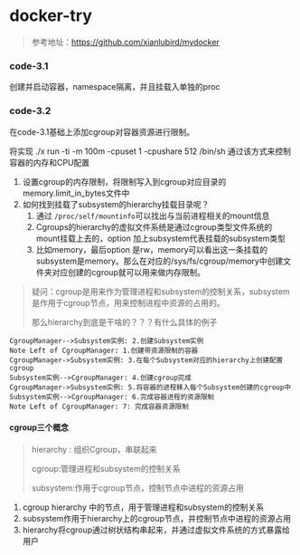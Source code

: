 # docker-try

> 参考地址：https://github.com/xianlubird/mydocker

### code-3.1

创建并启动容器，namespace隔离，并且挂载入单独的proc

### code-3.2
在code-3.1基础上添加cgroup对容器资源进行限制。

将实现 ./x run -ti -m 100m -cpuset 1 -cpushare 512 /bin/sh 通过该方式来控制容器的内存和CPU配置

1. 设置cgroup的内存限制，将限制写入到cgroup对应目录的memory.limit_in_bytes文件中
2. 如何找到挂载了subsystem的hierarchy挂载目录呢？
   1. 通过 `/proc/self/mountinfo`可以找出与当前进程相关的mount信息
   2. Cgroups的hierarchy的虚拟文件系统是通过cgroup类型文件系统的mount挂载上去的，option 加上subsystem代表挂载的subsystem类型
   3. 比如memory，最后option 是rw，memory可以看出这一条挂载的subsystem是memory。那么在对应的/sys/fs/cgroup/memory中创建文件夹对应创建的cgroup就可以用来做内存限制。

> 疑问：cgroup是用来作为管理进程和subsystem的控制关系，subsystem是作用于cgroup节点，用来控制进程中资源的占用的。
>
> 那么hierarchy到底是干啥的？？？有什么具体的例子

```sequence
CgroupManager-->Subsystem实例: 2.创建Subsystem实例
Note Left of CgroupManager: 1.创建带资源限制的容器
CgroupManager->Subsystem实例: 3.在每个Subsystem对应的hierarchy上创建配置cgroup
Subsystem实例-->CgroupManager: 4.创建cgroup完成
CgroupManager->Subsystem实例: 5.将容器的进程移入每个Subsystem创建的cgroup中
Subsystem实例-->CgroupManager: 6.完成容器进程的资源限制
Note Left of CgroupManager: 7: 完成容器资源限制
```

#### cgroup三个概念

> hierarchy : 组织Cgroup，串联起来
>
> cgroup:管理进程和subsystem的控制关系
>
> subsystem:作用于cgroup节点，控制节点中进程的资源占用

1. cgroup hierarchy 中的节点，用于管理进程和subsystem的控制关系
2. subsystem作用于hierarchy上的cgroup节点，并控制节点中进程的资源占用
3. hierarchy将cgroup通过树状结构串起来，并通过虚拟文件系统的方式暴露给用户

